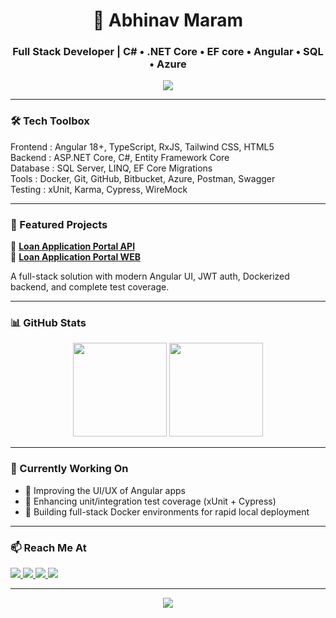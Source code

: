 <h1 align="center">🚀 Abhinav Maram</h1>
<h3 align="center">Full Stack Developer | C# • .NET Core • EF core • Angular • SQL • Azure</h3>

<p align="center">
  <img src="https://readme-typing-svg.demolab.com?font=Fira+Code&size=20&pause=1000&center=true&vCenter=true&width=600&lines=Building+scalable+apps+with+.NET+%26+Angular;Always+learning...+" />
</p>

---

### 🛠 Tech Toolbox

Frontend     : Angular 18+, TypeScript, RxJS, Tailwind CSS, HTML5  
Backend      : ASP.NET Core, C#, Entity Framework Core  
Database     : SQL Server, LINQ, EF Core Migrations  
Tools        : Docker, Git, GitHub, Bitbucket, Azure, Postman, Swagger  
Testing      : xUnit, Karma, Cypress, WireMock  

---

### 🌟 Featured Projects

📌 **[Loan Application Portal API](https://github.com/AbhinavMaram/loan-application-portal.api)**  
📌 **[Loan Application Portal WEB](https://github.com/AbhinavMaram/loan-application-portal.web)** 

A full-stack solution with modern Angular UI, JWT auth, Dockerized backend, and complete test coverage.

---

### 📊 GitHub Stats

<p align="center">
  <img src="https://github-readme-stats.vercel.app/api?username=AbhinavMaram&show_icons=true&theme=react&hide_title=true" height="150" />
  <img src="https://github-readme-streak-stats.herokuapp.com/?user=AbhinavMaram&theme=react" height="150" />
</p>

---

### 🎯 Currently Working On

- 🔭 Improving the UI/UX of Angular apps  
- 🧪 Enhancing unit/integration test coverage (xUnit + Cypress)  
- 🐳 Building full-stack Docker environments for rapid local deployment  

---

### 📫 Reach Me At

<p>
  <a href="www.linkedin.com/in/abhinav-maram-452a34364" target="_blank">
    <img src="https://img.shields.io/badge/LinkedIn-blue?style=for-the-badge&logo=linkedin&logoColor=white" />
  </a>
  <a href="mailto:maramabhi2309@outlook.com">
    <img src="https://img.shields.io/badge/Outlook-0078D4?style=for-the-badge&logo=microsoft-outlook&logoColor=white" />
  </a>
  <a href="https://github.com/AbhinavMaram" target="_blank">
    <img src="https://img.shields.io/badge/GitHub-100000?style=for-the-badge&logo=github&logoColor=white" />
  </a>
  <a href="https://portfolio.example.com" target="_blank">
    <img src="https://img.shields.io/badge/Portfolio-121212?style=for-the-badge&logo=internet-explorer&logoColor=white" />
  </a>
</p>

---

<p align="center">
  <img src="https://capsule-render.vercel.app/api?type=waving&color=gradient&height=120&section=footer"/>
</p>
